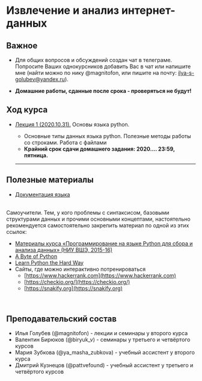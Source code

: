 # Извлечение и анализ интернет-данных

## Важное
* Для общих вопросов и обсуждений создан чат в телеграме. Попросите Ваших однокурсников добавить Вас в чат или напишите мне (найти можно по нику @magnitofon, или пишите на почту: ilya-s-golubev@yandex.ru).


* **Домашние работы, сданные после срока - проверяться не будут!**

## Ход курса


* [Лекция 1 (2020.10.31).](https://github.com/magnitofonov/hse-econ-data-analysis-course-2020/tree/master/week_01) Основы языка python. 
	* Основные типы данных языка python. Полезные методы работы со строками. Работа с файлами 
	* **Крайний срок сдачи домашнего задания: 2020.... 23:59, пятница.** 

	---
	
## Полезные материалы

* [Документация языка](https://docs.python.org/3.7/)

<br>
Cамоучители. Тем, у кого проблемы с синтаксисом, базовыми структурами данных и прочими основными концептами, настоятельно рекомендуется самостоятельно закрепить материал по одной из этих ссылок:

* [Материалы курса «Программирование на языке Python для сбора и анализа данных» (НИУ ВШЭ, 2015-16)](http://nbviewer.math-hse.info/github/ischurov/pythonhse/tree/master/)
* [A Byte of Python](https://python.swaroopch.com/)
* [Learn Python the Hard Way](https://learnpythonthehardway.org/python3/)
* Сайты, где можно интерактивно потренироваться
	* [https://www.hackerrank.com](https://www.hackerrank.com)
	* [https://checkio.org/](https://checkio.org/)
	* [https://snakify.org](https://snakify.org)

<br>


## Преподавательский состав

* Илья Голубев (@magnitofon) - лекции и семинары у второго курса
* Валентин Бирюков (@biryuk\_v) - семинары у третьего и четвёртого курсов
* Мария Зубкова (@ya\_masha\_zubkova) - учебный ассистент у второго курса
* Дмитрий Кузнецов (@pattvefound) - учебный ассистент у третьего и четвёртого курсов